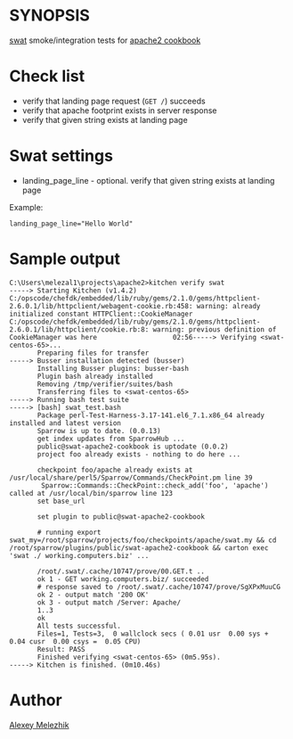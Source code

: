 # SYNOPSIS

[swat](https://github.com/melezhik/swat) smoke/integration tests for [apache2 cookbook](https://github.com/chef-cookbooks/apache2)

# Check list

* verify that landing page request (`GET /`)  succeeds
* verify that apache footprint exists in server response
* verify that given string exists at landing page

# Swat settings 

* landing_page_line - optional. verify that given string exists at landing page 

Example:

    landing_page_line="Hello World"


# Sample output

    C:\Users\melezal1\projects\apache2>kitchen verify swat
    -----> Starting Kitchen (v1.4.2)
    C:/opscode/chefdk/embedded/lib/ruby/gems/2.1.0/gems/httpclient-2.6.0.1/lib/httpclient/webagent-cookie.rb:458: warning: already initialized constant HTTPClient::CookieManager
    C:/opscode/chefdk/embedded/lib/ruby/gems/2.1.0/gems/httpclient-2.6.0.1/lib/httpclient/cookie.rb:8: warning: previous definition of CookieManager was here                   02:56-----> Verifying <swat-centos-65>...
           Preparing files for transfer
    -----> Busser installation detected (busser)
           Installing Busser plugins: busser-bash
           Plugin bash already installed
           Removing /tmp/verifier/suites/bash
           Transferring files to <swat-centos-65>
    -----> Running bash test suite
    -----> [bash] swat_test.bash
           Package perl-Test-Harness-3.17-141.el6_7.1.x86_64 already installed and latest version
           Sparrow is up to date. (0.0.13)
           get index updates from SparrowHub ...
           public@swat-apache2-cookbook is uptodate (0.0.2)
           project foo already exists - nothing to do here ...
    
           checkpoint foo/apache already exists at /usr/local/share/perl5/Sparrow/Commands/CheckPoint.pm line 39
            Sparrow::Commands::CheckPoint::check_add('foo', 'apache') called at /usr/local/bin/sparrow line 123
           set base_url
    
           set plugin to public@swat-apache2-cookbook
    
           # running export swat_my=/root/sparrow/projects/foo/checkpoints/apache/swat.my && cd /root/sparrow/plugins/public/swat-apache2-cookbook && carton exec 'swat ./ working.computers.biz' ...
    
           /root/.swat/.cache/10747/prove/00.GET.t ..
           ok 1 - GET working.computers.biz/ succeeded
           # response saved to /root/.swat/.cache/10747/prove/SgXPxMuuCG
           ok 2 - output match '200 OK'
           ok 3 - output match /Server: Apache/
           1..3
           ok
           All tests successful.
           Files=1, Tests=3,  0 wallclock secs ( 0.01 usr  0.00 sys +  0.04 cusr  0.00 csys =  0.05 CPU)
           Result: PASS
           Finished verifying <swat-centos-65> (0m5.95s).
    -----> Kitchen is finished. (0m10.46s)
    
# Author

[Alexey Melezhik](mailto:melezhik@gmail.com)


